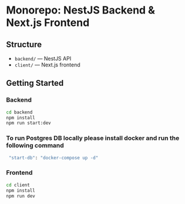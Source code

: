 # Monorepo: NestJS Backend & Next.js Frontend

## Structure

- `backend/` — NestJS API
- `client/` — Next.js frontend

## Getting Started

### Backend

```sh
cd backend
npm install
npm run start:dev
```
### To run Postgres DB locally please install docker and run the following command
```sh
 "start-db": "docker-compose up -d"
 ```

### Frontend

```sh
cd client
npm install
npm run dev
```